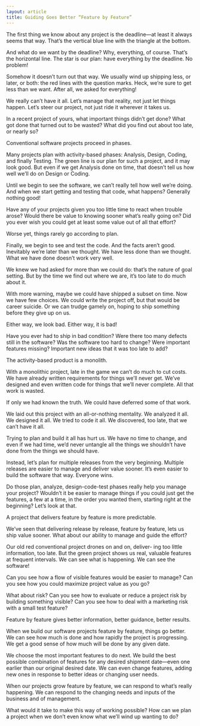 ```yaml
---
layout: article
title: Guiding Goes Better “Feature by Feature”
---
```


The first thing we know about any project is the deadline—at least it always seems that way. That’s the vertical blue line with the triangle at the bottom.

And what do we want by the deadline? Why, everything, of course. That’s the horizontal line. The star is our plan: have everything by the deadline. No problem!

Somehow it doesn’t turn out that way. We usually wind up shipping less, or later, or both: the red lines with the question marks. Heck, we’re sure to get less than we want. After all, we asked for everything!

We really can’t have it all. Let’s manage that reality, not just let things happen. Let’s steer our project, not just ride it wherever it takes us.

In a recent project of yours, what important things didn’t get done? What got done that turned out to be wasted? What did you find out about too late, or nearly so?

Conventional software projects proceed in phases.

Many projects plan with activity-based phases: Analysis, Design, Coding, and finally Testing. The green line is our plan for such a project, and it may look good. But even if we get Analysis done on time, that doesn’t tell us how well we’ll do on Design or Coding.


Until we begin to see the software, we can’t really tell how well we’re doing. And when we start getting and testing that code, what happens? Generally nothing good!

Have any of your projects given you too little time to react when trouble arose? Would there be value to knowing sooner what’s really going on? Did you ever wish you could get at least some value out of all that effort?

Worse yet, things rarely go according to plan.

Finally, we begin to see and test the code. And the facts aren’t good. Inevitably we’re later than we thought. We have less done than we thought. What we have done doesn’t work very well.

We knew we had asked for more than we could do: that’s the nature of goal setting. But by the time we find out where we are, it’s too late to do much about it.

With more warning, maybe we could have shipped a subset on time. Now we have few choices. We could write the project off, but that would be career suicide. Or we can trudge gamely on, hoping to ship something before they give up on us.

Either way, we look bad. Either way, it is bad!

Have you ever had to ship in bad condition? Were there too many defects still in the software? Was the software too hard to change? Were important features missing? Important new ideas that it was too late to add?

The activity-based product is a monolith.

With a monolithic project, late in the game we can’t do much to cut costs. We have already written requirements for things we’ll never get. We’ve designed and even written code for things that we’ll never complete. All that work is wasted.

If only we had known the truth. We could have deferred some of that work.

We laid out this project with an all-or-nothing mentality. We analyzed it all. We designed it all. We tried to code it all. We discovered, too late, that we can’t have it all.

Trying to plan and build it all has hurt us. We have no time to change, and even if we had time, we’d never untangle all the things we shouldn’t have done from the things we should have.

Instead, let’s plan for multiple releases from the very beginning. Multiple releases are easier to manage and deliver value sooner. It’s even easier to build the software that way. Everyone wins.

Do those plan, analyze, design-code-test phases really help you manage your project? Wouldn’t it be easier to manage things if you could just get the features, a few at a time, in the order you wanted them, starting right at the beginning? Let’s look at that.

A project that delivers feature by feature is more predictable.

We’ve seen that delivering release by release, feature by feature, lets us ship value sooner. What about our ability to manage and guide the effort?

Our old red conventional project drones on and on, deliver- ing too little information, too late. But the green project shows us real, valuable features at frequent intervals. We can see what is happening. We can see the software!

Can you see how a flow of visible features would be easier to manage? Can you see how you could maximize project value as you go?

What about risk? Can you see how to evaluate or reduce a project risk by building something visible? Can you see how to deal with a marketing risk with a small test feature?

Feature by feature gives better information, better guidance, better results.

When we build our software projects feature by feature, things go better. We can see how much is done and how rapidly the project is progressing. We get a good sense of how much will be done by any given date.

We choose the most important features to do next. We build the best possible combination of features for any desired shipment date—even one earlier than our original desired date. We can even change features, adding new ones in response to better ideas or changing user needs.

When our projects grow feature by feature, we can respond to what’s really happening. We can respond to the changing needs and inputs of the business and of management.

What would it take to make this way of working possible? How can we plan a project when we don’t even know what we’ll wind up wanting to do?



